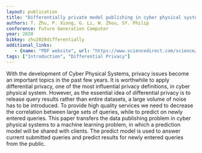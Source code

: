 ```yaml
---
layout: publication
title: "Differentially private model publishing in cyber physical systems"
authors: T. Zhu, P. Xiong, G. Li, W. Zhou, SY. Philip
conference: Future Generation Computer
year: 2020
bibkey: zhu2020differentially
additional_links:
   - {name: "PDF website", url: "https://www.sciencedirect.com/science/article/pii/S0167739X17325554"}
tags: ["Introduction", "Differential Privacy"]
---
```

With the development of Cyber Physical Systems, privacy issues become an important topics in the past few years. It is worthwhile to apply differential privacy, one of the most influential privacy definitions, in cyber physical system. However, as the essential idea of differential privacy is to release query results rather than entire datasets, a large volume of noise has to be introduced. To provide high quality services we need to decrease the correlation between large sets of queries, while to predict on newly entered queries. This paper transfers the data publishing problem in cyber physical systems to a machine learning problem, in which a prediction model will be shared with clients. The predict model is used to answer current submitted queries and predict results for newly entered queries from the public.
